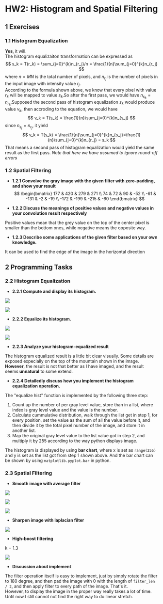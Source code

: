 # HW2: Histogram and Spatial Filtering

## 1 Exercises

### 1.1 Histogram Equalization

**Yes**, it will.<br>
The histogram equalizaiton transformation can be expressed as
$$
s_k = T(r_k) = \sum_{j=0}^{k}n_{r_j}/n = \frac{1}{n}\sum_{j=0}^{k}n_{r_j}
$$
where $n=MN$ is the total number of pixels, and $n_{r_j}$ is the number of pixels in the input image with intensity value $r_j$.<br>
According to the formula shown above, we know that every pixel with value $r_k$ will be mapped to value $s_k$.So after the first pass, we would have $n_{s_k} = n_{r_k}$.Supposed the second pass of histogram equalization $s_k$ would produce value $v_k$, then accroding to the equation, we would have
$$
v_k = T(s_k) = \frac{1}{n}\sum_{j=0}^{k}n_{s_j}
$$
since $n_{s_j} = n_{r_j}$, it yield
$$
v_k = T(s_k) = \frac{1}{n}\sum_{j=0}^{k}n_{s_j}=\frac{1}{n}\sum_{j=0}^{k}n_{r_j} = s_k
$$
That means a second pass of histogram equalization would yield the same result as the first pass. *Note that here we have assumed to ignore round-off errors*

### 1.2 Spatial Filtering

* **1.2.1 Convolve the gray image with the given filter with zero-padding, and show your result**
$$
\begin{bmatrix}
    177  & 420  & 279  & 271 \\
    74   & 72   & 90   & -52 \\
    -61  & -131 & -2   & -19 \\
    -172 & -199 & -215 & -60
\end{bmatrix}
$$

* **1.2.2 Discuss the meanings of positive values and negative values in your convolution result
respectively**

Positive values mean that the grey value on the top of the center pixel is smaller than the bottom ones, while negative means the opposite way.

* **1.2.3 Describe some applications of the given filter based on your own knowledge.**

It can be used to find the edge of the image in the horizontal direction

## 2 Programming Tasks

### 2.2 Histogram Equalization

* **2.2.1 Compute and display its histogram.**

![](src/images/72.png)

![](src/images/input_hist.png)

* **2.2.2 Equalize its histogram.**

![](src/images/equalize_72.png)

![](src/images/output_hist.png)

* **2.2.3 Analyze your histogram-equalized result**

The histogram equalized result is a little bit clear visually. Some details are exposed expecially on the top of the mountain shown in the image. **However**, the result is not that better as I have imaged, and the result seems **unnatural** to some extend.

* **2.2.4 Detailedly discuss how you implement the histogram equalization operation.**

The "equalize hist" function is implemented by the following three step:

1. Count up the number of per gray level value, store than in a list, where index is gray level value and the value is the number.
2. Calculate cummulative distribution, walk through the list get in step 1, for every position, set the value as the sum of all the value before it, and then divide it by the total pixel number of the image, and store it in another list.
3. Map the original gray level value to the list value got in step 2, and multiply it by 255 according to the way python displays image.

The histogram is displayed by using **bar chart**, where x is set as `range(256)` and y is set as the list got from step 1 shown above. And the bar chart can be shown by using `matplotlib.pyplot.bar` in python.

### 2.3 Spatial Filtering

* **Smooth image with average filter**

![](src/images/avg_filter_3_3_72.png)

![](src/images/avg_filter_7_7_72.png)

![](src/images/avg_filter_11_11_72.png)

* **Sharpen image with laplacian filter**

![](src/images/sharpen_72.png)

* **High-boost filtering**

k = 1.3

![](src/images/hboost_1.3_72.png)

* **Discussion about implement**

The filter operation itself is easy to implement, just by simply rotate the filter to 180 degree, and then pad the image with 0 with the length of `filter_len / 2`, and then apply filter to every path of the image. That's it.<br>
However, to display the image in the proper way really takes a lot of time. Until now I still cannot not find the right way to do linear stretch. 
